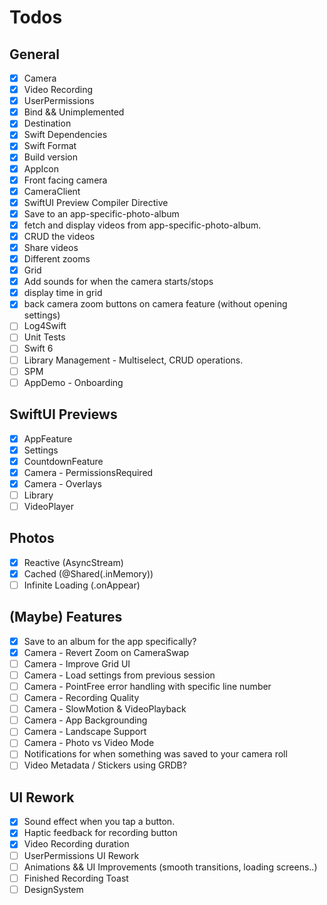 # Todos

## General
 - [x] Camera
 - [x] Video Recording
 - [x] UserPermissions
 - [x] Bind && Unimplemented
 - [x] Destination
 - [x] Swift Dependencies
 - [x] Swift Format
 - [x] Build version
 - [x] AppIcon
 - [x] Front facing camera
 - [x] CameraClient
 - [x] SwiftUI Preview Compiler Directive
 - [x] Save to an app-specific-photo-album
 - [x] fetch and display videos from app-specific-photo-album.
 - [x] CRUD the videos
 - [x] Share videos
 - [x] Different zooms
 - [x] Grid
 - [x] Add sounds for when the camera starts/stops
 - [x] display time in grid
 - [x] back camera zoom buttons on camera feature (without opening settings)
 - [ ] Log4Swift
 - [ ] Unit Tests
 - [ ] Swift 6
 - [ ] Library Management - Multiselect, CRUD operations.
 - [ ] SPM
 - [ ] AppDemo - Onboarding

 ## SwiftUI Previews
 - [x] AppFeature
 - [x] Settings
 - [x] CountdownFeature
 - [x] Camera - PermissionsRequired
 - [x] Camera - Overlays
 - [ ] Library
 - [ ] VideoPlayer

 ## Photos
 - [x] Reactive (AsyncStream)
 - [x] Cached (@Shared(.inMemory))
 - [ ] Infinite Loading (.onAppear)

 ## (Maybe) Features
 - [x] Save to an album for the app specifically?
 - [x] Camera - Revert Zoom on CameraSwap
 - [ ] Camera - Improve Grid UI
 - [ ] Camera - Load settings from previous session
 - [ ] Camera - PointFree error handling with specific line number
 - [ ] Camera - Recording Quality
 - [ ] Camera - SlowMotion & VideoPlayback
 - [ ] Camera - App Backgrounding
 - [ ] Camera - Landscape Support
 - [ ] Camera - Photo vs Video Mode
 - [ ] Notifications for when something was saved to your camera roll
 - [ ] Video Metadata / Stickers using GRDB?

## UI Rework
 - [x] Sound effect when you tap a button.
 - [x] Haptic feedback for recording button
 - [x] Video Recording duration
 - [ ] UserPermissions UI Rework
 - [ ] Animations && UI Improvements (smooth transitions, loading screens..)
 - [ ] Finished Recording Toast
 - [ ] DesignSystem
